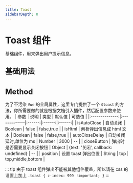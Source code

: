 ```yaml
---
title: Toast
sidebarDepth: 0
---
```


<style lang="scss">
    * { margin: 0; padding: 0; box-sizing: border-box; }
    h1, h2, h3, h4, h5 {
        border-bottom: none;
    }
    h1 {
        font-size: 30px;
        line-height: 38px;
    }
    h2 {
        font-size: 24px;
        line-height: 32px;
    }
    h3 {
        font-size: 18px;
        line-height: 26px;
    }
    p {
        font-size: 14px;
    }
</style>

# Toast 组件

基础组件，用来弹出用户提示信息。

## 基础用法
<ClientOnly>
    <toast-demo></toast-demo>
</ClientOnly>

## Method
为了不污染 `Vue` 的全局属性，这里专门提供了一个 `$toast` 的方法，你所需要做的就是根据文档引入插件，然后配置参数来使用。
| 参数           | 说明          | 类型   | 默认值 | 可选值 |
|:--------------:|:-------------|:------:|:------:|:------:|
| isAutoClose    | 自动关闭 | Boolean | false     | false,true     |
| isHtml         | 解析弹出信息成 html 文本 | Boolean | false     | false,true     |
| autoCloseDelay | 自动关闭延时,单位为 ms | Number | 3000     | --     |
| closeButton    | 弹出时是否需要显示关闭按钮 | Object | {text: '关闭', callback: undefined}     | --     |
| position       | 设置 toast 弹出位置 | String | top     | top,middle,bottom     |

::: tip
由于 toast 组件弹出不能被其他组件覆盖，所以请在 css 的设置上加上 `.toast { z-index: 999 !important; }`
:::


